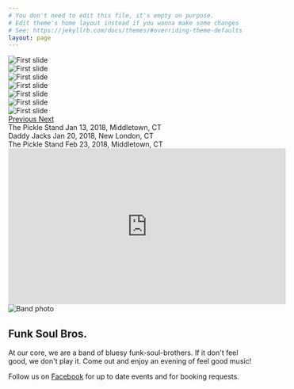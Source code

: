 ```yaml
---
# You don't need to edit this file, it's empty on purpose.
# Edit theme's home layout instead if you wanna make some changes
# See: https://jekyllrb.com/docs/themes/#overriding-theme-defaults
layout: page
---
```

<div class="container">

  <div class="mb-3 mt-3">
    <div id="carouselExampleControls" class="carousel slide" data-ride="carousel">
      <div class="carousel-inner">
        <div class="carousel-item active">
          <img class="d-block w-100 cld-responsive" data-src="https://res.cloudinary.com/dwjulenau/image/upload/dpr_auto,f_auto,fl_lossy.progressive,q_auto/v1511748045/hipjoint/pickle-stand-11-25/38605265936_6cb65d58b1_o.jpg" alt="First slide">
        </div>
        <div class="carousel-item">
          <img class="d-block w-100 cld-responsive" data-src="https://res.cloudinary.com/dwjulenau/image/upload/dpr_auto,f_auto,fl_lossy.progressive,q_auto/v1511748045/hipjoint/pickle-stand-11-25/38605269256_ae9c016636_o.jpg" alt="First slide">
        </div>
        <div class="carousel-item">
          <img class="d-block w-100 cld-responsive" data-src="https://res.cloudinary.com/dwjulenau/image/upload/dpr_auto,f_auto,fl_lossy.progressive,q_auto/v1511748045/hipjoint/pickle-stand-11-25/24788952598_f3d0988cbd_o.jpg" alt="First slide">
        </div>
        <div class="carousel-item">
          <img class="d-block w-100 cld-responsive" data-src="https://res.cloudinary.com/dwjulenau/image/upload/dpr_auto,f_auto,fl_lossy.progressive,q_auto/v1511748045/hipjoint/pickle-stand-11-25/26885210939_815ee08b37_o.jpg" alt="First slide">
        </div>
        <div class="carousel-item">
          <img class="d-block w-100 cld-responsive" data-src="https://res.cloudinary.com/dwjulenau/image/upload/dpr_auto,f_auto,fl_lossy.progressive,q_auto/v1511748045/hipjoint/pickle-stand-11-25/26885210539_b6a413ea6e_o.jpg" alt="First slide">
        </div>
        <div class="carousel-item">
          <img class="d-block w-100 cld-responsive" data-src="https://res.cloudinary.com/dwjulenau/image/upload/dpr_auto,f_auto,fl_lossy.progressive,q_auto/v1511748045/hipjoint/pickle-stand-11-25/38605269406_6ec083f183_o.jpg" alt="First slide">
        </div>
        <div class="carousel-item">
          <img class="d-block w-100 cld-responsive" data-src="https://res.cloudinary.com/dwjulenau/image/upload/dpr_auto,f_auto,fl_lossy.progressive,q_auto/v1511748045/hipjoint/pickle-stand-11-25/24788952828_c696cc99da_o.jpg" alt="First slide">
        </div>
      </div>
      <a class="carousel-control-prev" href="#carouselExampleControls" role="button" data-slide="prev">
        <span class="carousel-control-prev-icon" aria-hidden="true"></span>
        <span class="sr-only">Previous</span>
      </a>
      <a class="carousel-control-next" href="#carouselExampleControls" role="button" data-slide="next">
        <span class="carousel-control-next-icon" aria-hidden="true"></span>
        <span class="sr-only">Next</span>
      </a>
    </div>
  </div>

  <div class="border border-left-0 border-right-0 border-color-secondary text-center p-3 mb-3 h4">
    The Pickle Stand <span class="text-secondary">Jan 13, 2018, Middletown, CT</span>
  </div>
  <div class="border border-top-0 border-left-0 border-right-0 border-color-secondary text-center p-3 mb-3 h4">
    Daddy Jacks <span class="text-secondary">Jan 20, 2018, New London, CT</span>
  </div>
  <div class="border border-top-0 border-left-0 border-right-0 border-color-secondary text-center p-3 mb-3 h4">
    The Pickle Stand <span class="text-secondary">Feb 23, 2018, Middletown, CT</span>
  </div>
  <!-- Three columns of text below the carousel -->
  <div class="row">
    <div class="col-lg-8 mb-4 mb-lg-4">
      <div class="embed-responsive embed-responsive-16by9">
        <iframe width="560" height="315" src="https://www.youtube.com/embed/xTKfK2BdoGU" frameborder="0" allowfullscreen></iframe>
      </div>
    </div>
    <div class="col-lg-4 mb-4 mb-lg-0">
      <img class="cld-responsive mb-2 lazyload"  data-src="https://res.cloudinary.com/dwjulenau/image/upload/c_fill,dpr_2.0,f_auto,fl_lossy.progressive,q_auto:low,w_auto,ar_16:9,g_faces/e_grayscale/v1505693873/hipjoint/band-pic-2.jpg" alt="Band photo">
      <h2 class="h3">Funk Soul Bros.</h2>
      <p>At our core, we are a band of bluesy funk-soul-brothers. If it don't feel good, we don't play it. Come out and enjoy an evening of feel good music!</p>
      <p>Follow us on <a href="https://www.facebook.com/hipjointband/">Facebook</a> for up to date events and for booking requests.</p>
    </div>
  </div>
</div>
